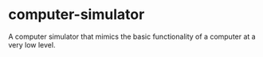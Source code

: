 # computer-simulator
A computer simulator that mimics the basic functionality of a computer at a very low level.
